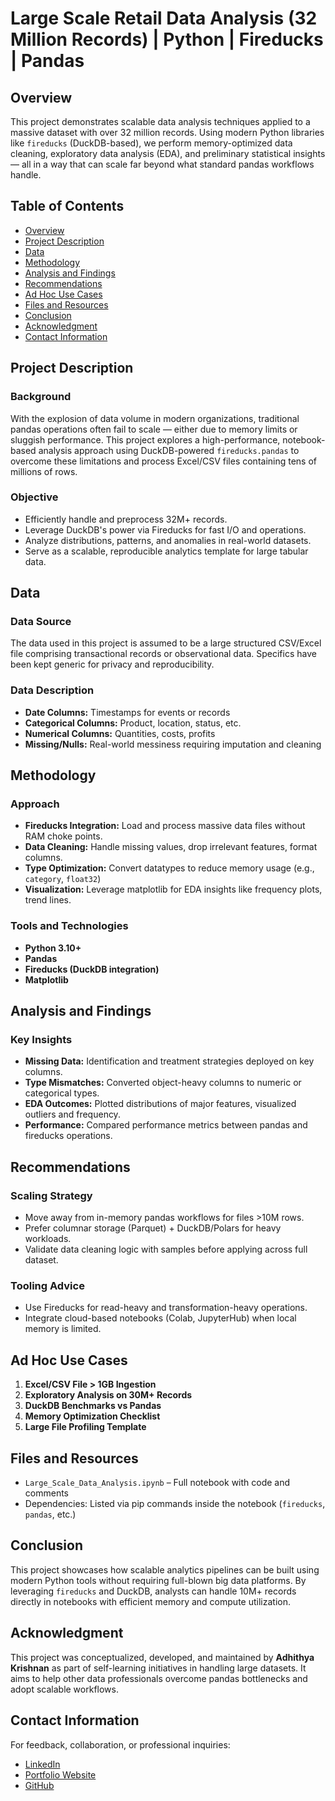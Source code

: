 # Large Scale Retail Data Analysis (32 Million Records) | Python | Fireducks | Pandas

## Overview
This project demonstrates scalable data analysis techniques applied to a massive dataset with over 32 million records. Using modern Python libraries like `fireducks` (DuckDB-based), we perform memory-optimized data cleaning, exploratory data analysis (EDA), and preliminary statistical insights — all in a way that can scale far beyond what standard pandas workflows handle.

## Table of Contents
- [Overview](#overview)
- [Project Description](#project-description)
- [Data](#data)
- [Methodology](#methodology)
- [Analysis and Findings](#analysis-and-findings)
- [Recommendations](#recommendations)
- [Ad Hoc Use Cases](#ad-hoc-use-cases)
- [Files and Resources](#files-and-resources)
- [Conclusion](#conclusion)
- [Acknowledgment](#acknowledgment)
- [Contact Information](#contact-information)

## Project Description

### Background
With the explosion of data volume in modern organizations, traditional pandas operations often fail to scale — either due to memory limits or sluggish performance. This project explores a high-performance, notebook-based analysis approach using DuckDB-powered `fireducks.pandas` to overcome these limitations and process Excel/CSV files containing tens of millions of rows.

### Objective
- Efficiently handle and preprocess 32M+ records.
- Leverage DuckDB's power via Fireducks for fast I/O and operations.
- Analyze distributions, patterns, and anomalies in real-world datasets.
- Serve as a scalable, reproducible analytics template for large tabular data.

## Data

### Data Source
The data used in this project is assumed to be a large structured CSV/Excel file comprising transactional records or observational data. Specifics have been kept generic for privacy and reproducibility.

### Data Description
- **Date Columns:** Timestamps for events or records
- **Categorical Columns:** Product, location, status, etc.
- **Numerical Columns:** Quantities, costs, profits
- **Missing/Nulls:** Real-world messiness requiring imputation and cleaning

## Methodology

### Approach
- **Fireducks Integration:** Load and process massive data files without RAM choke points.
- **Data Cleaning:** Handle missing values, drop irrelevant features, format columns.
- **Type Optimization:** Convert datatypes to reduce memory usage (e.g., `category`, `float32`)
- **Visualization:** Leverage matplotlib for EDA insights like frequency plots, trend lines.

### Tools and Technologies
- **Python 3.10+**
- **Pandas**
- **Fireducks (DuckDB integration)**
- **Matplotlib**

## Analysis and Findings

### Key Insights
- **Missing Data:** Identification and treatment strategies deployed on key columns.
- **Type Mismatches:** Converted object-heavy columns to numeric or categorical types.
- **EDA Outcomes:** Plotted distributions of major features, visualized outliers and frequency.
- **Performance:** Compared performance metrics between pandas and fireducks operations.

## Recommendations

### Scaling Strategy
- Move away from in-memory pandas workflows for files >10M rows.
- Prefer columnar storage (Parquet) + DuckDB/Polars for heavy workloads.
- Validate data cleaning logic with samples before applying across full dataset.

### Tooling Advice
- Use Fireducks for read-heavy and transformation-heavy operations.
- Integrate cloud-based notebooks (Colab, JupyterHub) when local memory is limited.

## Ad Hoc Use Cases
1. **Excel/CSV File > 1GB Ingestion**
2. **Exploratory Analysis on 30M+ Records**
3. **DuckDB Benchmarks vs Pandas**
4. **Memory Optimization Checklist**
5. **Large File Profiling Template**

## Files and Resources
- `Large_Scale_Data_Analysis.ipynb` – Full notebook with code and comments
- Dependencies: Listed via pip commands inside the notebook (`fireducks`, `pandas`, etc.)

## Conclusion
This project showcases how scalable analytics pipelines can be built using modern Python tools without requiring full-blown big data platforms. By leveraging `fireducks` and DuckDB, analysts can handle 10M+ records directly in notebooks with efficient memory and compute utilization.

## Acknowledgment
This project was conceptualized, developed, and maintained by **Adhithya Krishnan** as part of self-learning initiatives in handling large datasets. It aims to help other data professionals overcome pandas bottlenecks and adopt scalable workflows.

## Contact Information
For feedback, collaboration, or professional inquiries:

- [LinkedIn](https://www.linkedin.com/in/adhithyakrishnan)
- [Portfolio Website](https://adhithyakrishnanmp-portfolio-website.vercel.app/)
- [GitHub](https://github.com/Adhithyakrishnan)
